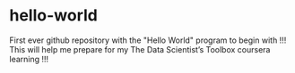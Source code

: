 hello-world
===========

First ever github repository with the "Hello World" program to begin with !!! This will help me prepare for my The Data Scientist’s Toolbox coursera learning !!!
